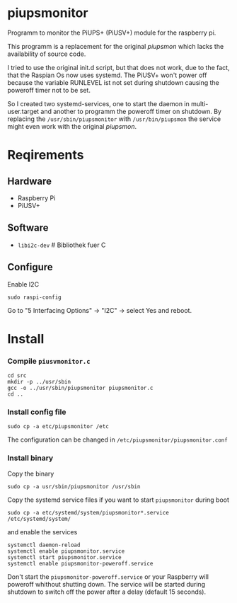 # piupsmonitor
Programm to monitor the PiUPS+ (PiUSV+) module for the raspberry pi.

This programm is a replacement for the original *piupsmon* which lacks the
availability of source code.

I tried to use the original init.d script, but that does not work, due to the fact, that the
Raspian Os now uses systemd. The PiUSV+ won't power off because the variable RUNLEVEL ist not set during shutdown
causing the poweroff timer not to be set.

So I created two systemd-services, one to start the daemon in multi-user.target and another to programm the poweroff
timer on shutdown. By replacing the `/usr/sbin/piupsmonitor` with `/usr/bin/piupsmon` the service might even work with the original *piupsmon*. 

# Reqirements #

## Hardware ##
* Raspberry Pi
* PiUSV+ 

## Software ##

* `libi2c-dev`     \# Bibliothek fuer C

## Configure ##

Enable I2C

    sudo raspi-config

Go to "5 Interfacing Options" -> "I2C" -> select Yes
and reboot.

# Install #

### Compile `piusvmonitor.c` ###

    cd src
    mkdir -p ../usr/sbin
    gcc -o ../usr/sbin/piupsmonitor piupsmonitor.c
    cd ..
    
### Install config file ###

    sudo cp -a etc/piupsmonitor /etc
    
The configuration can be changed in `/etc/piupsmonitor/piupsmonitor.conf`

### Install binary  ###

Copy the binary

    sudo cp -a usr/sbin/piupsmonitor /usr/sbin

Copy the systemd service files if you want to start `piupsmonitor` during boot

    sudo cp -a etc/systemd/system/piupsmonitor*.service /etc/systemd/system/

and enable the services

    systemctl daemon-reload
    systemctl enable piupsmonitor.service
    systemctl start piupsmonitor.service
    systemctl enable piupsmonitor-poweroff.service
    
Don't start the `piupsmonitor-poweroff.service` or your Raspberry will poweroff whithout shutting down. The service
will be started during shutdown to switch off the power after a delay (default 15 seconds).
    
